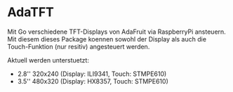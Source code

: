 # AdaTFT

Mit Go verschiedene TFT-Displays von AdaFruit via RaspberryPi ansteuern.
Mit diesem dieses Package koennen sowohl der Display als auch die Touch-Funktion (nur resitiv) angesteuert werden.

Aktuell werden unterstuetzt:

* 2.8'' 320x240 (Display: ILI9341, Touch: STMPE610)
* 3.5'' 480x320 (Display: HX8357, Touch: STMPE610)

